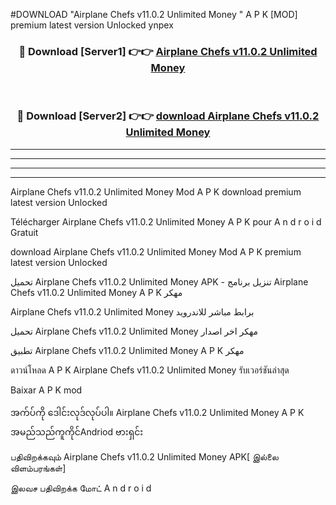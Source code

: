 #DOWNLOAD "Airplane Chefs v11.0.2 Unlimited Money " A P K [MOD] premium latest version Unlocked ynpex 



<div align="center">

<h3>🔴 Download [Server1] 👉👉 <a href="https://apkdownload12.web.app/?title=Airplane Chefs v11.0.2 Unlimited Money ">Airplane Chefs v11.0.2 Unlimited Money  </a></h3><br>

<h3>🔴 Download [Server2] 👉👉 <a href="https://apkdownload12.web.app/?title=Airplane Chefs v11.0.2 Unlimited Money ">download Airplane Chefs v11.0.2 Unlimited Money  </a></h3>
</div>


----------------------------------------------------------

----------------------------------------------------------

----------------------------------------------------------

----------------------------------------------------------


Airplane Chefs v11.0.2 Unlimited Money  Mod A P K download premium latest version Unlocked

Télécharger  Airplane Chefs v11.0.2 Unlimited Money  A P K pour A n d r o i d Gratuit

download Airplane Chefs v11.0.2 Unlimited Money  Mod A P K premium latest version Unlocked

تحميل Airplane Chefs v11.0.2 Unlimited Money  APK - تنزيل برنامج Airplane Chefs v11.0.2 Unlimited Money  A P K مهكر

Airplane Chefs v11.0.2 Unlimited Money  برابط مباشر للاندرويد

تحميل Airplane Chefs v11.0.2 Unlimited Money  مهكر اخر اصدار

تطبيق Airplane Chefs v11.0.2 Unlimited Money  A P K مهكر

ดาวน์โหลด A P K Airplane Chefs v11.0.2 Unlimited Money  รับเวอร์ชันล่าสุด

Baixar A P K mod

အက်ပ်ကို ဒေါင်းလုဒ်လုပ်ပါ။ Airplane Chefs v11.0.2 Unlimited Money  A P K အမည်သည်ကူကိုင်Andriod ဗားရှင်း

பதிவிறக்கவும் Airplane Chefs v11.0.2 Unlimited Money  APK[ இல்லை விளம்பரங்கள்] 
 
இலவச பதிவிறக்க மோட் A n d r o i d



